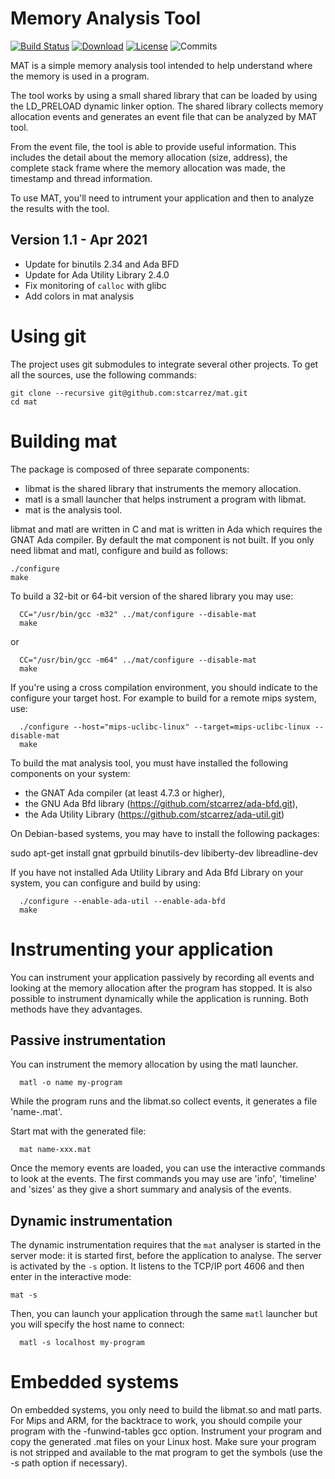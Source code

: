 # Memory Analysis Tool

[![Build Status](https://img.shields.io/jenkins/s/http/jenkins.vacs.fr/Mat.svg)](http://jenkins.vacs.fr/job/Mat/)
[![Download](https://img.shields.io/badge/download-1.9.0-brightgreen.svg)](http://download.vacs.fr/mat/mat-1.0.0.tar.gz)
[![License](http://img.shields.io/badge/license-APACHE2-blue.svg)](LICENSE)
![Commits](https://img.shields.io/github/commits-since/stcarrez/mat/1.0.0.svg)

MAT is a simple memory analysis tool intended to help
understand where the memory is used in a program.

The tool works by using a small shared library that
can be loaded by using the LD_PRELOAD dynamic linker option.
The shared library collects memory allocation events and
generates an event file that can be analyzed by MAT tool.

From the event file, the tool is able to provide useful
information.  This includes the detail about the memory
allocation (size, address), the complete stack frame where the
memory allocation was made, the timestamp and thread information.

To use MAT, you'll need to intrument your application
and then to analyze the results with the tool.

## Version 1.1     - Apr 2021

- Update for binutils 2.34 and Ada BFD
- Update for Ada Utility Library 2.4.0
- Fix monitoring of `calloc` with glibc
- Add colors in mat analysis

# Using git

The project uses git submodules to integrate several other
projects.  To get all the sources, use the following commands:
```
git clone --recursive git@github.com:stcarrez/mat.git
cd mat
```

# Building mat

The package is composed of three separate components:

- libmat is the shared library that instruments the memory allocation.
- matl is a small launcher that helps instrument a program with libmat.
- mat is the analysis tool.

libmat and matl are written in C and mat is written in Ada which requires
the GNAT Ada compiler.  By default the mat component is not built.
If you only need libmat and matl, configure and build as follows:

```
./configure
make
```

To build a 32-bit or 64-bit version of the shared library you may use:

```
  CC="/usr/bin/gcc -m32" ../mat/configure --disable-mat
  make
```
or

```
  CC="/usr/bin/gcc -m64" ../mat/configure --disable-mat
  make
```

If you're using a cross compilation environment, you should
indicate to the configure your target host.  For example to
build for a remote mips system, use:

```
  ./configure --host="mips-uclibc-linux" --target=mips-uclibc-linux --disable-mat
  make
```

To build the mat analysis tool, you must have installed the following
components on your system:

- the GNAT Ada compiler (at least 4.7.3 or higher),
- the GNU Ada Bfd library (https://github.com/stcarrez/ada-bfd.git),
- the Ada Utility Library (https://github.com/stcarrez/ada-util.git)

On Debian-based systems, you may have to install the following packages:

  sudo apt-get install gnat gprbuild binutils-dev libiberty-dev libreadline-dev

If you have not installed Ada Utility Library and Ada Bfd Library on your
system, you can configure and build by using:

```
  ./configure --enable-ada-util --enable-ada-bfd
  make
```

# Instrumenting your application

You can instrument your application passively by recording all events and looking
at the memory allocation after the program has stopped.  It is also possible to
instrument dynamically while the application is running.  Both methods have
they advantages.

## Passive instrumentation

You can instrument the memory allocation by using the matl launcher.

```
  matl -o name my-program
```

While the program runs and the libmat.so collect events,
it generates a file 'name-<pid>.mat'.

Start mat with the generated file:

```
  mat name-xxx.mat
```

Once the memory events are loaded, you can use the interactive
commands to look at the events.  The first commands you may use
are 'info', 'timeline' and 'sizes' as they give a short summary
and analysis of the events.


## Dynamic instrumentation

The dynamic instrumentation requires that the `mat` analyser is started in
the server mode: it is started first, before the application to analyse.
The server is activated by the `-s` option.  It listens to the TCP/IP port 4606
and then enter in the interactive mode:

```
mat -s
```

Then, you can launch your application through the same `matl` launcher
but you will specify the host name to connect:

```
  matl -s localhost my-program
```


# Embedded systems

On embedded systems, you only need to build the libmat.so and matl parts.
For Mips and ARM, for the backtrace to work, you should compile your program
with the -funwind-tables gcc option.  Instrument your program and copy
the generated .mat files on your Linux host.  Make sure your program is
not stripped and available to the mat program to get the symbols
(use the -s path option if necessary).
